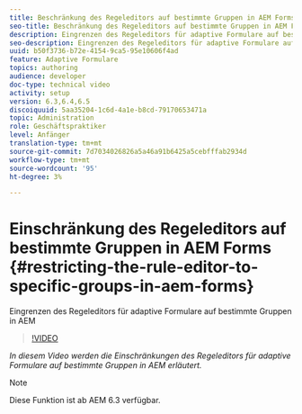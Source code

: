```yaml
---
title: Beschränkung des Regeleditors auf bestimmte Gruppen in AEM Forms
seo-title: Beschränkung des Regeleditors auf bestimmte Gruppen in AEM Forms
description: Eingrenzen des Regeleditors für adaptive Formulare auf bestimmte Gruppen in AEM
seo-description: Eingrenzen des Regeleditors für adaptive Formulare auf bestimmte Gruppen in AEM
uuid: b50f3736-b72e-4154-9ca5-95e10606f4ad
feature: Adaptive Formulare
topics: authoring
audience: developer
doc-type: technical video
activity: setup
version: 6.3,6.4,6.5
discoiquuid: 5aa35204-1c6d-4a1e-b8cd-79170653471a
topic: Administration
role: Geschäftspraktiker
level: Anfänger
translation-type: tm+mt
source-git-commit: 7d7034026826a5a46a91b6425a5cebfffab2934d
workflow-type: tm+mt
source-wordcount: '95'
ht-degree: 3%

---
```



# Einschränkung des Regeleditors auf bestimmte Gruppen in AEM Forms {#restricting-the-rule-editor-to-specific-groups-in-aem-forms}

Eingrenzen des Regeleditors für adaptive Formulare auf bestimmte Gruppen in AEM

>[!VIDEO](https://video.tv.adobe.com/v/19470?quality=9&learn=on)

*In diesem Video werden die Einschränkungen des Regeleditors für adaptive Formulare auf bestimmte Gruppen in AEM erläutert.*

>[!NOTE]
>
>Diese Funktion ist ab AEM 6.3 verfügbar.

